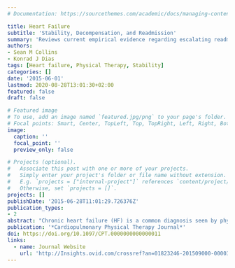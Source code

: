 ```yaml
---
# Documentation: https://sourcethemes.com/academic/docs/managing-content/

title: Heart Failure
subtitle: 'Stability, Decompensation, and Readmission'
summary: 'Reviews current empirical evidence regarding escalating readmissions for HF and the potential role physical therapists can play in reducing these events.'
authors:
- Sean M Collins
- Konrad J Dias
tags: [Heart failure, Physical Therapy, Stability]
categories: []
date: '2015-06-01'
lastmod: 2020-08-28T13:01:30+02:00
featured: false
draft: false

# Featured image
# To use, add an image named `featured.jpg/png` to your page's folder.
# Focal points: Smart, Center, TopLeft, Top, TopRight, Left, Right, BottomLeft, Bottom, BottomRight.
image:
  caption: ''
  focal_point: ''
  preview_only: false

# Projects (optional).
#   Associate this post with one or more of your projects.
#   Simply enter your project's folder or file name without extension.
#   E.g. `projects = ["internal-project"]` references `content/project/deep-learning/index.md`.
#   Otherwise, set `projects = []`.
projects: []
publishDate: '2015-06-28T11:01:29.726376Z'
publication_types:
- 2
abstract: "Chronic heart failure (HF) is a common diagnosis seen by physical therapists in many settings. This Year in Review article specifically focuses on current empirical evidence regarding escalating readmissions for HF and the potential role physical therapists can play in reducing these events. We examine the current HF readmission prediction models using the International Classifications of Function, Disability, and Health framework to highlight the need to consider reduced exercise capacity, ability to perform activities of daily living, and quality of life as integrated, inherent, and integral components of chronic HF itself. Consideration of stability at the levels of body structure and function, activity, and participation is proposed, and related literature is reviewed and integrated."
publication: '*Cardiopulmonary Physical Therapy Journal*'
doi: https://doi.org/10.1097/CPT.0000000000000011
links:
  - name: Journal Website
    url: 'http://Insights.ovid.com/crossref?an=01823246-201509000-00003'
---
```

